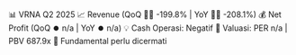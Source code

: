 📊 VRNA Q2 2025
📈 Revenue (QoQ 🔻🔴 -199.8% | YoY 🔻🔴 -208.1%)
💰 Net Profit (QoQ ⏺️ n/a | YoY ⏺️ n/a)
💡 Cash Operasi: Negatif
🧮 Valuasi: PER n/a | PBV 687.9x
🧱 Fundamental perlu dicermati
